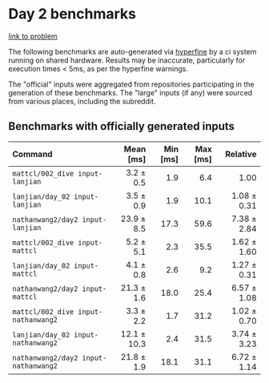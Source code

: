 # Day 2 benchmarks

[link to problem](http://adventofcode.com/2021/day/2)

The following benchmarks are auto-generated via [hyperfine](https://github.com/sharkdp/hyperfine) by a ci system running on shared hardware. Results may be inaccurate, particularly for execution times < 5ms, as per the hyperfine warnings.

The "official" inputs were aggregated from repositories participating in the generation of these benchmarks. The "large" inputs (if any) were sourced from various places, including the subreddit.

## Benchmarks with officially generated inputs
| Command | Mean [ms] | Min [ms] | Max [ms] | Relative |
|:---|---:|---:|---:|---:|
| `mattcl/002_dive input-lanjian` | 3.2 ± 0.5 | 1.9 | 6.4 | 1.00 |
| `lanjian/day_02 input-lanjian` | 3.5 ± 0.9 | 1.9 | 10.1 | 1.08 ± 0.31 |
| `nathanwang2/day2 input-lanjian` | 23.9 ± 8.5 | 17.3 | 59.6 | 7.38 ± 2.84 |
| `mattcl/002_dive input-mattcl` | 5.2 ± 5.1 | 2.3 | 35.5 | 1.62 ± 1.60 |
| `lanjian/day_02 input-mattcl` | 4.1 ± 0.8 | 2.6 | 9.2 | 1.27 ± 0.31 |
| `nathanwang2/day2 input-mattcl` | 21.3 ± 1.6 | 18.0 | 25.4 | 6.57 ± 1.08 |
| `mattcl/002_dive input-nathanwang2` | 3.3 ± 2.2 | 1.7 | 31.2 | 1.02 ± 0.70 |
| `lanjian/day_02 input-nathanwang2` | 12.1 ± 10.3 | 2.4 | 31.5 | 3.74 ± 3.23 |
| `nathanwang2/day2 input-nathanwang2` | 21.8 ± 1.9 | 18.1 | 31.1 | 6.72 ± 1.14 |
